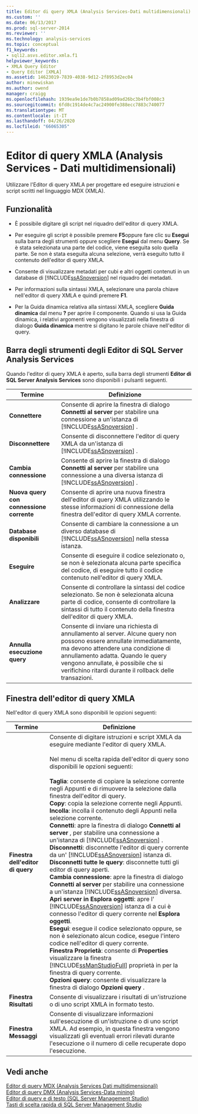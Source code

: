 ```yaml
---
title: Editor di query XMLA (Analysis Services-Dati multidimensionali) | Microsoft Docs
ms.custom: ''
ms.date: 06/13/2017
ms.prod: sql-server-2014
ms.reviewer: ''
ms.technology: analysis-services
ms.topic: conceptual
f1_keywords:
- sql12.asvs.editor.xmla.f1
helpviewer_keywords:
- XMLA Query Editor
- Query Editor [XMLA]
ms.assetid: 14623019-7839-4038-9d12-2f8953d2ec04
author: minewiskan
ms.author: owend
manager: craigg
ms.openlocfilehash: 1939ea9e1de7b0b7858ad09ad26bc3b4fbf008c3
ms.sourcegitcommit: 6fd8c1914de4c7ac24900fe388ecc7883c740077
ms.translationtype: MT
ms.contentlocale: it-IT
ms.lasthandoff: 04/26/2020
ms.locfileid: "66065305"
---
```

# <a name="xmla-query-editor-analysis-services---multidimensional-data"></a>Editor di query XMLA (Analysis Services - Dati multidimensionali)
  Utilizzare l'Editor di query XMLA per progettare ed eseguire istruzioni e script scritti nel linguaggio MDX (XMLA).  
  
## <a name="features"></a>Funzionalità  
  
-   È possibile digitare gli script nel riquadro dell'editor di query XMLA.  
  
-   Per eseguire gli script è possibile premere **F5**oppure fare clic su **Esegui** sulla barra degli strumenti oppure scegliere **Esegui** dal menu **Query**. Se è stata selezionata una parte del codice, viene eseguita solo quella parte. Se non è stata eseguita alcuna selezione, verrà eseguito tutto il contenuto dell'editor di query XMLA.  
  
-   Consente di visualizzare metadati per cubi e altri oggetti contenuti in un database di [!INCLUDE[ssASnoversion](../includes/ssasnoversion-md.md)] nel riquadro dei metadati.  
  
-   Per informazioni sulla sintassi XMLA, selezionare una parola chiave nell'editor di query XMLA e quindi premere **F1**.  
  
-   Per la Guida dinamica relativa alla sintassi XMLA, scegliere **Guida dinamica** dal menu **?** per aprire il componente. Quando si usa la Guida dinamica, i relativi argomenti vengono visualizzati nella finestra di dialogo **Guida dinamica** mentre si digitano le parole chiave nell'editor di query.  
  
## <a name="sql-server-analysis-services-editors-toolbar"></a>Barra degli strumenti degli Editor di SQL Server Analysis Services  
 Quando l'editor di query XMLA è aperto, sulla barra degli strumenti **Editor di SQL Server Analysis Services** sono disponibili i pulsanti seguenti.  
  
|Termine|Definizione|  
|----------|----------------|  
|**Connettere**|Consente di aprire la finestra di dialogo **Connetti al server** per stabilire una connessione a un'istanza di [!INCLUDE[ssASnoversion](../includes/ssasnoversion-md.md)] .|  
|**Disconnettere**|Consente di disconnettere l'editor di query XMLA da un'istanza di [!INCLUDE[ssASnoversion](../includes/ssasnoversion-md.md)] .|  
|**Cambia connessione**|Consente di aprire la finestra di dialogo **Connetti al server** per stabilire una connessione a una diversa istanza di [!INCLUDE[ssASnoversion](../includes/ssasnoversion-md.md)] .|  
|**Nuova query con connessione corrente**|Consente di aprire una nuova finestra dell'editor di query XMLA utilizzando le stesse informazioni di connessione della finestra dell'editor di query XMLA corrente.|  
|**Database disponibili**|Consente di cambiare la connessione a un diverso database di [!INCLUDE[ssASnoversion](../includes/ssasnoversion-md.md)] nella stessa istanza.|  
|**Eseguire**|Consente di eseguire il codice selezionato o, se non è selezionata alcuna parte specifica del codice, di eseguire tutto il codice contenuto nell'editor di query XMLA.|  
|**Analizzare**|Consente di controllare la sintassi del codice selezionato. Se non è selezionata alcuna parte di codice, consente di controllare la sintassi di tutto il contenuto della finestra dell'editor di query XMLA.|  
|**Annulla esecuzione query**|Consente di inviare una richiesta di annullamento al server. Alcune query non possono essere annullate immediatamente, ma devono attendere una condizione di annullamento adatta. Quando le query vengono annullate, è possibile che si verifichino ritardi durante il rollback delle transazioni.|  
  
## <a name="xmla-query-editor-window"></a>Finestra dell'editor di query XMLA  
 Nell'editor di query XMLA sono disponibili le opzioni seguenti:  
  
|Termine|Definizione|  
|----------|----------------|  
|**Finestra dell'editor di query**|Consente di digitare istruzioni e script XMLA da eseguire mediante l'editor di query XMLA.<br /><br /> Nel menu di scelta rapida dell'editor di query sono disponibili le opzioni seguenti:<br /><br /> **Taglia**: consente di copiare la selezione corrente negli Appunti e di rimuovere la selezione dalla finestra dell'editor di query.<br />**Copy**: copia la selezione corrente negli Appunti.<br />**Incolla**: incolla il contenuto degli Appunti nella selezione corrente.<br />**Connetti**: apre la finestra di dialogo **Connetti al server** , per stabilire una connessione a un'istanza di [!INCLUDE[ssASnoversion](../includes/ssasnoversion-md.md)] .<br />**Disconnetti**: disconnette l'editor di query corrente da un' [!INCLUDE[ssASnoversion](../includes/ssasnoversion-md.md)] istanza di.<br />**Disconnetti tutte le query**: disconnette tutti gli editor di query aperti.<br />**Cambia connessione**: apre la finestra di dialogo **Connetti al server** per stabilire una connessione a un'istanza [!INCLUDE[ssASnoversion](../includes/ssasnoversion-md.md)] diversa.<br />**Apri server in Esplora oggetti**: apre l' [!INCLUDE[ssASnoversion](../includes/ssasnoversion-md.md)] istanza di a cui è connesso l'editor di query corrente nel **Esplora oggetti**.<br />**Esegui**: esegue il codice selezionato oppure, se non è selezionato alcun codice, esegue l'intero codice nell'editor di query corrente.<br />**Finestra Proprietà**: consente di **Properties** visualizzare la finestra [!INCLUDE[ssManStudioFull](../includes/ssmanstudiofull-md.md)] proprietà in per la finestra di query corrente.<br />**Opzioni query**: consente di visualizzare la finestra di dialogo **Opzioni query** .|  
|**Finestra Risultati**|Consente di visualizzare i risultati di un'istruzione o di uno script XMLA in formato testo.|  
|**Finestra Messaggi**|Consente di visualizzare informazioni sull'esecuzione di un'istruzione o di uno script XMLA. Ad esempio, in questa finestra vengono visualizzati gli eventuali errori rilevati durante l'esecuzione o il numero di celle recuperate dopo l'esecuzione.|  
  
## <a name="see-also"></a>Vedi anche  
 [Editor di query MDX &#40;Analysis Services Dati multidimensionali&#41;](mdx-query-editor-analysis-services-multidimensional-data.md)   
 [Editor di query DMX &#40;Analysis Services-Data mining&#41;](dmx-query-editor-analysis-services-data-mining.md)   
 [Editor di query e di testo &#40;SQL Server Management Studio&#41;](../relational-databases/scripting/query-and-text-editors-sql-server-management-studio.md)   
 [Tasti di scelta rapida di SQL Server Management Studio](../ssms/sql-server-management-studio-keyboard-shortcuts.md)  
  
  
